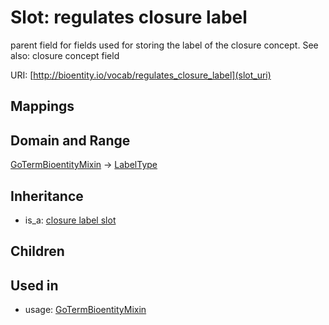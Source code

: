 # Slot: regulates closure label


parent field for fields used for storing the label of the closure concept. See also: closure concept field

URI: [http://bioentity.io/vocab/regulates_closure_label](slot_uri)
## Mappings

## Domain and Range

[GoTermBioentityMixin](GoTermBioentityMixin.md) -> [LabelType](LabelType.md)
## Inheritance

 *  is_a: [closure label slot](closure_label_slot.md)
## Children

## Used in

 *  usage: [GoTermBioentityMixin](GoTermBioentityMixin.md)

